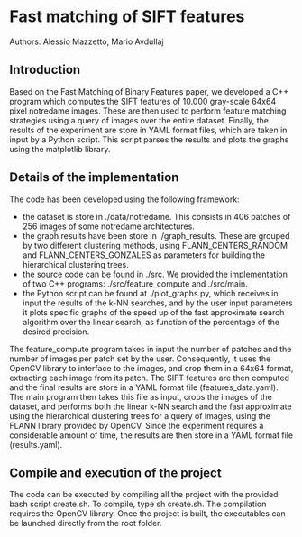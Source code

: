 # Fast matching of SIFT features
Authors: Alessio Mazzetto, Mario Avdullaj

## Introduction
Based on the Fast Matching of Binary Features paper, we developed a C++ program which computes the SIFT
features of 10.000 gray-scale 64x64 pixel notredame images. These are then used to perform feature matching strategies using a query of images over the entire dataset. Finally, the results of the experiment are store in YAML format files, which are taken in input by a Python script. This script parses the results and plots the graphs using the matplotlib library.

## Details of the implementation
The code has been developed using the following framework:
- the dataset is store in ./data/notredame. This consists in 406 patches of 256 images of some notredame architectures.
- the graph results have been store in ./graph_results. These are grouped by two different clustering methods, using  FLANN_CENTERS_RANDOM and FLANN_CENTERS_GONZALES as parameters for building the hierarchical clustering trees.
- the source code can be found in ./src. We provided the implementation of two C++ programs: ./src/feature_compute and ./src/main.
- the Python script can be found at ./plot_graphs.py, which receives in input the results of the k-NN searches, and
  by the user input parameters it plots specific graphs of the speed up of the fast approximate search algorithm over the linear search, as function of the percentage of the desired precision.


The feature_compute program takes in input the number of patches and the number of images per patch set by the user. Consequently, it uses the OpenCV library to interface to the images, and crop them in a 64x64 format, extracting each image from its patch. The SIFT features are then computed and the final results are store in a YAML format file (features_data.yaml).
The main program then takes this file as input, crops the images of the dataset, and performs both the linear k-NN search and the fast approximate using the hierarchical clustering trees for a query of images, using the FLANN library provided by OpenCV. Since the experiment requires a considerable amount of time, the results are then store in a YAML format file (results.yaml).

## Compile and execution of the project
The code can be executed by compiling all the project with the provided bash script create.sh.
To compile, type sh create.sh.
The compilation requires the OpenCV library. Once the project is built, the executables can be launched directly
from the root folder.
